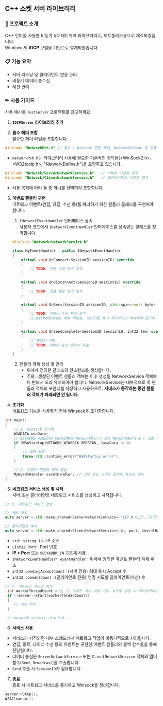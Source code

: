 ﻿
## C++ 소켓 서버 라이브러리

### 📌 프로젝트 소개

C++ 언어를 사용한 비동기 I/O 네트워크 라이브러리로, 포트폴리오용으로 제작되었습니다.   
Windows의 **IOCP** 모델을 기반으로 설계되었습니다.


### 📋 기능 요약
- 서버 리스닝 및 클라이언트 연결 관리
- 비동기 데이터 송수신
- 세션 관리


### ✏ 사용 가이드

사용 예시로 `TestServer` 프로젝트를 참고하세요.

1. **`IOCPServer` 라이브러리 추가**   

2. **필수 헤더 포함**   
필요한 헤더 파일을 포함합니다.   
```cpp
#include "NetworkPch.h" // 필수 : Winsock 관련 헤더, NetworkDefine 등 공통 정의 포함
```
- `NetworkPch.h`는 라이브러리 사용에 필요한 기본적인 정의들(<WinSock2.h>, <WS2tcpip.h>, "NetworkDefine.h")을 포함하고 있습니다.   

```cpp
#include "Network/ServerNetworkService.h"	// 서버로 사용할 경우
#include "Network/ClientNetworkService.h"	// 클라이언트로 사용할 경우
```
- 사용 목적에 따라 둘 중 하나를 선택하여 포함합니다.   

3. **이벤트 핸들러 구현**   
네트워크 이벤트(연결, 끊김, 수신 등)를 처리하기 위한 핸들러 클래스를 구현해야 합니다.   

	1. `INetworkEventHandler` 인터페이스 상속   
	사용자 코드에서 `INetworkEventHandler` 인터페이스를 상속받는 클래스를 정의합니다.   
	```cpp
	#include "Network/NetworkService.h"

	class MyEventHandler : public INetworkEventHandler
	{
		virtual void OnConnect(SessionID sessionID) override
		{
			// TODO: 연결 성공 처리 로직
		}

		virtual void OnDisconnect(SessionID sessionID) override
		{
			// TODO: 연결 종료 처리 로직
		}

		virtual void OnRecv(SessionID sessionID, std::span<const byte> packetData) override
		{
			// TODO: 데이터 수신 처리 로직
			// packetData는 내부 버퍼로, 데이터를 즉시 처리하거나 복사해야 합니다.
		}

		virtual void OnSendComplete(SessionID sessionID, int32 len) override
		{
			// 필요시 구현
			// TODO: 데이터 송신 완료시 호출
		}
	}
	```
	2. 핸들러 객체 생성 및 관리   
		- 위에서 정의한 클래스의 인스턴스를 생성합니다.   
		- 주의 : 생성된 이벤트 핸들러 객체는 이후 생성될 NetworkService 객체보다 반드시 오래 유지되어야 합니다. NetworkService는 내부적으로 이 핸들러 객체의 포인터를 저장하고 사용하므로, **서비스가 동작하는 동안 핸들러 객체가 파괴되면 안 됩니다.**

4. **초기화**   
네트워크 기능을 사용하기 전에 Winsock을 초기화합니다.   
```cpp
int main()
{
	// 1. Winsock 초기화
	WSADATA wsaData;
	// NETWORK_WINSOCK_VERSION은 NetworkPch.h 또는 NetworkDefine.h 포함 시 사용 가능
	if (WSAStartup(NETWORK_WINSOCK_VERSION, &wsaData != 0)
	{
		// 에러 처리
		throw std::runtime_error("WSAStartup error");
	}

	// 2. 이벤트 핸들러 객체 생성
	MyEventHandler eventHandler; // 스택 또는 스마트 포인터 등으로 관리
}
```

5. **네크워크 서비스 생성 및 시작**   
서버 또는 클라이언트 네트워크 서비스를 생성하고 시작합니다.
```cpp
// 3. 네트워크 서비스 생성

// 서버 예시
auto server = std::make_shared<ServerNetworkService>("127.0.0.1", 7777, &eventHandler, pendingAcceptCount);

// 클라이언트 예시
auto server = std::make_shared<ClientNetworkService>(ip, port, &eventHandler, connectCount);
```
- `std::string ip` : IP 주소
- `uint32 Port` : Port 번호
- **IP + Port** 또는 `SOCKADDR_IN` 구조체 사용
- `INetworkEventHandler* eventHandler` : 위에서 정의한 이벤트 핸들러 객체 주소
- `int32 pendingAcceptCount` : (서버 전용) 최대 동시 Accept 수
- `int32 connectCount` : (클라이언트 전용) 연결 시도할 클라이언트(세션) 수

```cpp
// 4. 네트워크 서비스 시작
 int workerThreadCount = 0; // 스레드 개수 지정 가능. 0으로 설정 시 라이브러리가 스레드 수 자동 결정
 if (!server->Start(workerThreadCount))
 {
	// 에러 처리
 }

 // network service started ...
```

6. **서비스 사용**   
- 서비스가 시작되면 내부 스레드에서 네트워크 작업이 비동기적으로 처리됩니다.
- 연결, 종료, 데이터 수신 등의 이벤트는 구현한 이벤트 핸들러의 콜백 함수들을 통해 전달됩니다.
- 데이터 송신은 `ServerNetworkService` 또는 `ClientNetworkService` 객체의 멤버 함수(`Send`, `Broadcast`)를 호출합니다. 
- `Send` 호출 시 `SessionID`가 필요합니다.

7. **종료**   
종료 시 네트워크 서비스를 중지하고 Winsock을 정리합니다.
```cpp
server->Stop();
WSACleanup();
```
